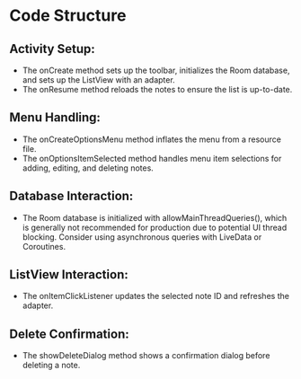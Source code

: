 # Code Structure

## Activity Setup:  
 * The onCreate method sets up the toolbar, initializes the Room database, and sets up the ListView with an adapter.
 * The onResume method reloads the notes to ensure the list is up-to-date.

## Menu Handling:  
 * The onCreateOptionsMenu method inflates the menu from a resource file.
 * The onOptionsItemSelected method handles menu item selections for adding, editing, and deleting notes.

## Database Interaction:  
 * The Room database is initialized with allowMainThreadQueries(), which is generally not recommended for production due to potential UI thread blocking. Consider using asynchronous queries with LiveData or Coroutines.

## ListView Interaction:  
 * The onItemClickListener updates the selected note ID and refreshes the adapter.

## Delete Confirmation:  
 * The showDeleteDialog method shows a confirmation dialog before deleting a note.
